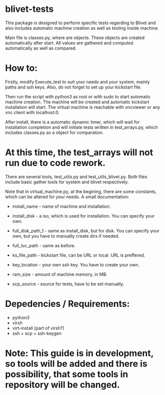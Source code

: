 # blivet-tests

This package is designed to perform specific tests regarding to Blivet and also includes automatic machine creation as well as testing inside machine.

Main file is classes.py, where are objects. These objects are created automatically after start. All values are gathered and computed automatically as well as compared.

# How to:
Firstly, modify Execute_test to suit your needs and your system, mainly paths and ssh keys. Also, do not forget to set up your kickstart file.

Then run the script with python3 as root or with sudo to start automatic machine creation. The machine will be created and automatic kickstart installation will start. The virtual machine is reachable with vncviewer or any vnc client with localhost:0.

After install, there is a automatic dynamic timer, which will wait for installation completion and will initiate tests written in test_arrays.py, which includes classes.py as a object for comparation.
# At this time, the test_arrays will not run due to code rework.

There are several tools, test_utils.py and test_utils_blivet.py. Both files include basic gather tools for system and blivet respectively.

Note that in virtual_machine.py, at the begining, there are some constants, which can be altered for your needs.
A small documentation:
* install_name - name of machine and installation.
* install_disk - a iso, which is used for installation. You can specify your own.
* full_disk_path_1 - same as install_disk, but for disk. You can specify your own, but you have to manually create dirs if needed.
* full_loc_path - same as before.

* ks_file_path - kickstart file, can be URL or local. URL is preffered.
* key_location - your own ssh key. You have to create your own.
* ram_size - amount of machine memory, in MB.
* scp_source - source for tests, have to be set manually.

# Depedencies / Requirements:
* python3
* virsh
* virt-install (part of virsh?)
* ssh + scp + ssh-keygen


# Note: This guide is in development, so tools will be added and there is possibility, that some tools in repository will be changed.
